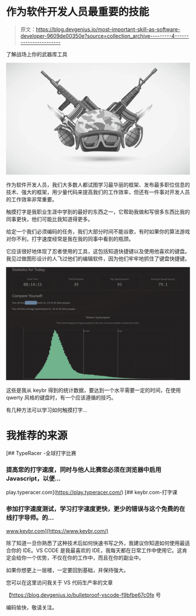 # 作为软件开发人员最重要的技能

> 原文：<https://blog.devgenius.io/most-important-skill-as-software-developer-9609de00350e?source=collection_archive---------4----------------------->

了解战场上你的武器库工具

![](img/afac1b6dcdaad189d475357f408781a8.png)

作为软件开发人员，我们大多数人都试图学习最华丽的框架、发布最多职位信息的技术、强大的框架，用少量代码来提高我们的工作效率，但还有一件事对开发人员的工作效率非常重要。

触摸打字是我职业生涯中学到的最好的东西之一，它帮助我做和写很多东西比我的同事更快，他们可能比我知道得更多。

给定一个我们必须编码的任务，我们大部分时间不能谷歌，有时如果你的算法游戏对你不利，打字速度经常是我在我的同事中看到的瓶颈。

它应该很好地体现了忍者使用的工具，这包括知道快捷键以及使用他喜欢的键盘。我见过做图形设计的人飞过他们的编辑软件，因为他们牢牢地抓住了键盘快捷键。

![](img/dbb96cf9ceb5fe45fa0e50c1cf225038.png)

这些是我从 keybr 得到的统计数据，要达到一个水平需要一定的时间，在使用 qwerty 风格的键盘时，有一个应该遵循的技巧。

有几种方法可以学习如何触摸打字…

# 我推荐的来源

[](https://play.typeracer.com/) [## TypeRacer -全球打字比赛

### 提高您的打字速度，同时与他人比赛您必须在浏览器中启用 Javascript，以便…

play.typeracer.com](https://play.typeracer.com/) [](https://www.keybr.com/) [## keybr.com-打字课

### 参加打字速度测试，学习打字速度更快，更少的错误与这个免费的在线打字导师。的…

www.keybr.com](https://www.keybr.com/) 

除了知道一旦你熟悉了这种技术后如何快速书写之外，我建议你知道如何使用最适合你的 IDE。VS CODE 是我最喜欢的 IDE，我每天都在日常工作中使用它。这肯定会给你一个优势，不仅在你的工作中，而且在你的副业中。

如果你想更上一层楼，一定要回到基础，并保持强大。

您可以在这里访问我关于 VS 代码生产率的文章

【https://blog.devgenius.io/bulletproof-vscode-f9bfbe67c0fe 号

编码愉快，敬请关注。